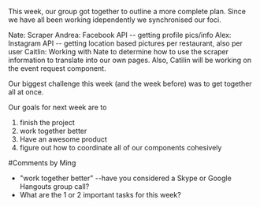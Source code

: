 This week, our group got together to outline a more complete plan. Since we have all been working idependently we synchronised our foci. 

Nate: Scraper
Andrea: Facebook API -- getting profile pics/info
Alex: Instagram API -- getting location based pictures per restaurant, also per user
Caitlin: Working with Nate to determine how to use the scraper information to translate into our own pages. Also, Catilin will be working on the event request component. 

Our biggest challenge this week (and the week before) was to get together all at once. 

Our goals for next week are to 
1) finish the project
2) work together better
3) Have an awesome product
4) figure out how to coordinate all of our components cohesively

#Comments by Ming
* "work together better" --have you considered a Skype or Google Hangouts group call?
* What are the 1 or 2 important tasks for this week?
